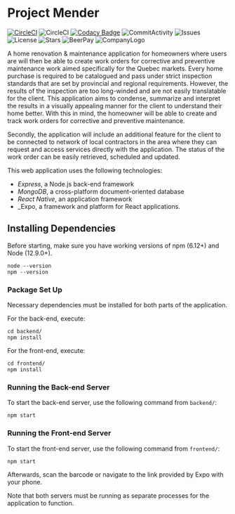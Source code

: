 # Project Mender

[![CircleCI](https://circleci.com/gh/milaroisin/project-mender/tree/master.svg?style=svg&circle-token=161d9b3dbb9771c1b5168d8b7ef2e8a2dbef19bf)](https://circleci.com/gh/milaroisin/project-mender/tree/master)
![CircleCI](https://img.shields.io/circleci/build/github/milaroisin/project-mender/master?style=for-the-badge)
[![Codacy Badge](https://api.codacy.com/project/badge/Grade/d3aae514d49b4f6c94b5547755a16e2a)](https://www.codacy.com/manual/milaroisin/project-mender?utm_source=github.com&amp;utm_medium=referral&amp;utm_content=milaroisin/project-mender&amp;utm_campaign=Badge_Grade)
![CommitActivity](https://img.shields.io/github/last-commit/milaroisin/project-mender?color=lightgrey&style=for-the-badge)
![Issues](https://img.shields.io/github/issues/milaroisin/project-mender?style=for-the-badge)
![License](https://img.shields.io/github/license/milaroisin/project-mender?color=ultraviolet&style=for-the-badge)
![Stars](https://img.shields.io/github/stars/milaroisin/project-mender?color=blue&style=for-the-badge)
![BeerPay](https://img.shields.io/beerpay/milaroisin/project-mender?color=9cf&style=for-the-badge)
![CompanyLogo](https://raw.githubusercontent.com/milaroisin/project-mender/readme/CourseAdmin/mender-logo.jpg)

A home renovation & maintenance application for homeowners where users are will then be able to create work orders for corrective and preventive maintenance work aimed specifically for the Quebec markets. Every home purchase is required to be catalogued and pass under strict inspection standards that are set by provincial and regional requirements. However, the results of the inspection are too long-winded and are not easily translatable for the client. This application aims to condense, summarize and interpret the results in a visually appealing manner for the client to understand their home better. With this in mind, the homeowner will be able to create and track work orders for corrective and preventive maintenance.

Secondly, the application will include an additional feature for the client to be connected to network of local contractors in the area where they can request and access services directly with the application. The status of the work order can be easily retrieved, scheduled and updated.

This web application uses the following technologies:

- _Express_, a Node.js back-end framework
- _MongoDB_, a cross-platform document-oriented database
- _React Native_, an application framework
- _Expo, a framework and platform for React applications.

## Installing Dependencies

Before starting, make sure you have working versions of npm (6.12+) and Node (12.9.0+).

```shell
node --version
npm --version
```

### Package Set Up

Necessary dependencies must be installed for both parts of the application.

For the back-end, execute:

```shell
cd backend/
npm install
```

For the front-end, execute:

```shell
cd frontend/
npm install
```

### Running the Back-end Server

To start the back-end server, use the following command from `backend/`:

```shell
npm start
```

### Running the Front-end Server

To start the front-end server, use the following command from `frontend/`:

```shell
npm start
```

Afterwards, scan the barcode or navigate to the link provided by Expo with your phone.

Note that both servers must be running as separate processes for the application to function.
